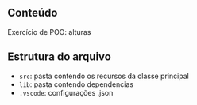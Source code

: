 ## Conteúdo

Exercício de POO: alturas

## Estrutura do arquivo

- `src`: pasta contendo os recursos da classe principal
- `lib`: pasta contendo dependencias
- `.vscode`: configurações .json